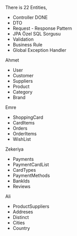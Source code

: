 There is 22 Entities, <br>

<ul>
<li> Controller DONE </li>
<li> DTO </li>
<li> Request - Response Pattern </li>
<li> JPA Özel SQL Sorgusu </li>
<li> Validation </li>
<li> Business Rule </li>
<li> Global Exception Handler  </li>
</ul>

Ahmet 
<ul>
 <li>User</li>
 <li>Customer</li>
 <li>Suppliers</li>
 <li>Product</li>
 <li>Category</li>
 <li>Brand</li>
</ul>

Emre
<ul>
 <li>ShoppingCard</li>
 <li>CardItems</li>
 <li>Orders</li>
 <li>OrderItems</li>
 <li>WishList</li>
</ul>

Zekeriya
<ul>
 <li>Payments</li>
 <li>PaymentCardList</li>
 <li>CardTypes</li>
 <li>PaymentMethods</li>
 <li>BankIds</li>
 <li>Reviews</li>
</ul>

Ali 
<ul>
 <li>ProductSuppliers</li>
 <li>Addreses</li>
 <li>Distinct</li>
 <li>Cities</li>
 <li>Country</li>
</ul>